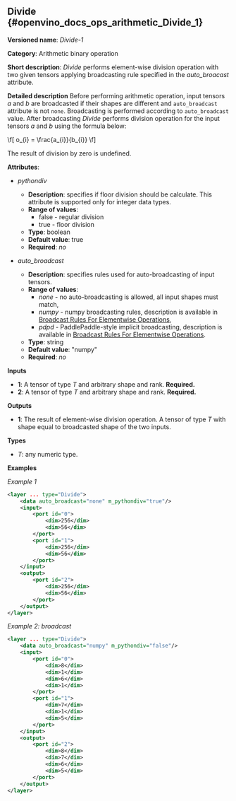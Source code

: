## Divide <a name="Divide"></a> {#openvino_docs_ops_arithmetic_Divide_1}

**Versioned name**: *Divide-1*

**Category**: Arithmetic binary operation

**Short description**: *Divide* performs element-wise division operation with two given tensors applying broadcasting rule specified in the *auto_broacast* attribute.

**Detailed description**
Before performing arithmetic operation, input tensors *a* and *b* are broadcasted if their shapes are different and `auto_broadcast` attribute is not `none`. Broadcasting is performed according to `auto_broadcast` value.
After broadcasting *Divide* performs division operation for the input tensors *a* and *b* using the formula below:

\f[
o_{i} = \frac{a_{i}}{b_{i}}
\f]

The result of division by zero is undefined.

**Attributes**:

* *pythondiv*

  * **Description**: specifies if floor division should be calculate. This attribute is supported only for integer data types.
  * **Range of values**:
    * false - regular division
    * true - floor division
  * **Type**: boolean
  * **Default value**: true
  * **Required**: *no*

* *auto_broadcast*

  * **Description**: specifies rules used for auto-broadcasting of input tensors.
  * **Range of values**:
    * *none* - no auto-broadcasting is allowed, all input shapes must match,
    * *numpy* - numpy broadcasting rules, description is available in [Broadcast Rules For Elementwise Operations](../broadcast_rules.md),
    * *pdpd* - PaddlePaddle-style implicit broadcasting, description is available in [Broadcast Rules For Elementwise Operations](../broadcast_rules.md).
  * **Type**: string
  * **Default value**: "numpy"
  * **Required**: *no*

**Inputs**

* **1**: A tensor of type *T* and arbitrary shape and rank. **Required.**
* **2**: A tensor of type *T* and arbitrary shape and rank. **Required.**

**Outputs**

* **1**: The result of element-wise division operation. A tensor of type *T* with shape equal to broadcasted shape of the two inputs.

**Types**

* *T*: any numeric type.


**Examples**

*Example 1*

```xml
<layer ... type="Divide">
    <data auto_broadcast="none" m_pythondiv="true"/>
    <input>
        <port id="0">
            <dim>256</dim>
            <dim>56</dim>
        </port>
        <port id="1">
            <dim>256</dim>
            <dim>56</dim>
        </port>
    </input>
    <output>
        <port id="2">
            <dim>256</dim>
            <dim>56</dim>
        </port>
    </output>
</layer>
```

*Example 2: broadcast*
```xml
<layer ... type="Divide">
    <data auto_broadcast="numpy" m_pythondiv="false"/>
    <input>
        <port id="0">
            <dim>8</dim>
            <dim>1</dim>
            <dim>6</dim>
            <dim>1</dim>
        </port>
        <port id="1">
            <dim>7</dim>
            <dim>1</dim>
            <dim>5</dim>
        </port>
    </input>
    <output>
        <port id="2">
            <dim>8</dim>
            <dim>7</dim>
            <dim>6</dim>
            <dim>5</dim>
        </port>
    </output>
</layer>
```
